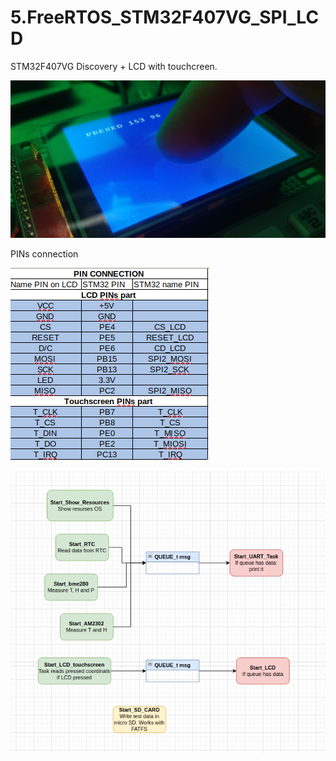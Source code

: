 # 5.FreeRTOS_STM32F407VG_SPI_LCD

STM32F407VG Discovery + LCD with touchcreen.

![alt text](https://github.com/OlegDemk/5.FreeRTOS_STM32F407VG_SPI_LCD/blob/main/LCD_Photo.jpg)

PINs connection

![alt text](https://github.com/OlegDemk/5.FreeRTOS_STM32F407VG_SPI_LCD/blob/main/Pins%20connections.png)

![alt text](https://github.com/OlegDemk/5.FreeRTOS_STM32F407VG_SPI_LCD/blob/main/diagram_of_project.png)


